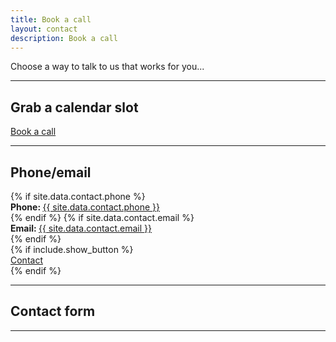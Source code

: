 ```yaml
---
title: Book a call
layout: contact
description: Book a call
---
```


Choose a way to talk to us that works for you...

----
## Grab a calendar slot

<div class="call-box-bottom">
  <a target="_blank" href="https://savvycal.com/tim-abell/chat" class="button">Book a call</a>
</div>

----
## Phone/email

<div class="call">
  <div class="call-box-top">
    {% if site.data.contact.phone %}
        <div class="call-phone"><strong>Phone: </strong> <a href="tel:{{ site.data.contact.phone }}">{{ site.data.contact.phone }}</a> </div>
    {% endif %}
    {% if site.data.contact.email %}
    <div class="call-email"><strong>Email: </strong>
      <a href="mailto:{{ .site.data.contact.email }}">
        {{ site.data.contact.email }}
      </a>
    </div>
    {% endif %}
  </div>
    {% if include.show_button %}
      <div class="call-box-bottom">
        <a href="{{ site.data.contact.contact_button_link }}" class="button">Contact</a>
      </div>
    {% endif %}
</div>

----
## Contact form

<script charset="utf-8" type="text/javascript" src="//js-eu1.hsforms.net/forms/shell.js"></script>
<script>
  hbspt.forms.create({
	region: "eu1",
	portalId: "25094312",
	formId: "f2ad885d-c24a-4116-beb6-f2334b975c58"
});
</script>

----
